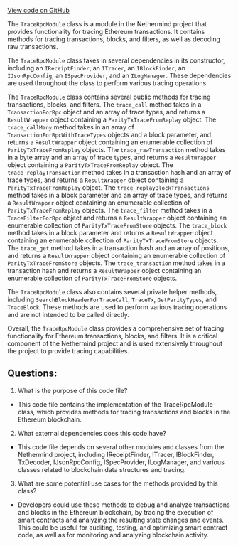 [View code on GitHub](https://github.com/nethermindeth/nethermind/Nethermind.JsonRpc/Modules/Trace/TraceRpcModule.cs)

The `TraceRpcModule` class is a module in the Nethermind project that provides functionality for tracing Ethereum transactions. It contains methods for tracing transactions, blocks, and filters, as well as decoding raw transactions. 

The `TraceRpcModule` class takes in several dependencies in its constructor, including an `IReceiptFinder`, an `ITracer`, an `IBlockFinder`, an `IJsonRpcConfig`, an `ISpecProvider`, and an `ILogManager`. These dependencies are used throughout the class to perform various tracing operations.

The `TraceRpcModule` class contains several public methods for tracing transactions, blocks, and filters. The `trace_call` method takes in a `TransactionForRpc` object and an array of trace types, and returns a `ResultWrapper` object containing a `ParityTxTraceFromReplay` object. The `trace_callMany` method takes in an array of `TransactionForRpcWithTraceTypes` objects and a block parameter, and returns a `ResultWrapper` object containing an enumerable collection of `ParityTxTraceFromReplay` objects. The `trace_rawTransaction` method takes in a byte array and an array of trace types, and returns a `ResultWrapper` object containing a `ParityTxTraceFromReplay` object. The `trace_replayTransaction` method takes in a transaction hash and an array of trace types, and returns a `ResultWrapper` object containing a `ParityTxTraceFromReplay` object. The `trace_replayBlockTransactions` method takes in a block parameter and an array of trace types, and returns a `ResultWrapper` object containing an enumerable collection of `ParityTxTraceFromReplay` objects. The `trace_filter` method takes in a `TraceFilterForRpc` object and returns a `ResultWrapper` object containing an enumerable collection of `ParityTxTraceFromStore` objects. The `trace_block` method takes in a block parameter and returns a `ResultWrapper` object containing an enumerable collection of `ParityTxTraceFromStore` objects. The `trace_get` method takes in a transaction hash and an array of positions, and returns a `ResultWrapper` object containing an enumerable collection of `ParityTxTraceFromStore` objects. The `trace_transaction` method takes in a transaction hash and returns a `ResultWrapper` object containing an enumerable collection of `ParityTxTraceFromStore` objects.

The `TraceRpcModule` class also contains several private helper methods, including `SearchBlockHeaderForTraceCall`, `TraceTx`, `GetParityTypes`, and `TraceBlock`. These methods are used to perform various tracing operations and are not intended to be called directly.

Overall, the `TraceRpcModule` class provides a comprehensive set of tracing functionality for Ethereum transactions, blocks, and filters. It is a critical component of the Nethermind project and is used extensively throughout the project to provide tracing capabilities.
## Questions: 
 1. What is the purpose of this code file?
- This code file contains the implementation of the TraceRpcModule class, which provides methods for tracing transactions and blocks in the Ethereum blockchain.

2. What external dependencies does this code have?
- This code file depends on several other modules and classes from the Nethermind project, including IReceiptFinder, ITracer, IBlockFinder, TxDecoder, IJsonRpcConfig, ISpecProvider, ILogManager, and various classes related to blockchain data structures and tracing.

3. What are some potential use cases for the methods provided by this class?
- Developers could use these methods to debug and analyze transactions and blocks in the Ethereum blockchain, by tracing the execution of smart contracts and analyzing the resulting state changes and events. This could be useful for auditing, testing, and optimizing smart contract code, as well as for monitoring and analyzing blockchain activity.